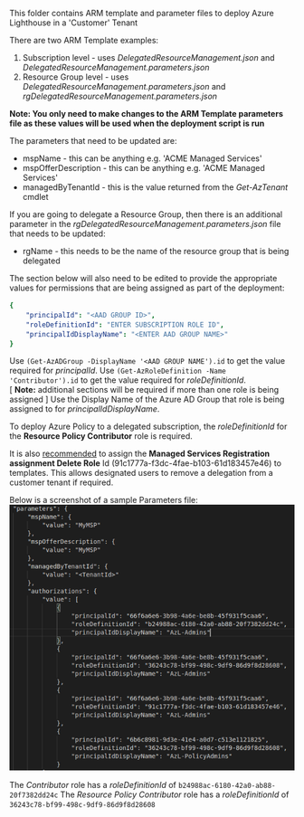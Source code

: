 This folder contains ARM template and parameter files to deploy Azure Lighthouse in a 'Customer' Tenant
  
There are two ARM Template examples:
  
1. Subscription level  - uses _DelegatedResourceManagement.json_ and _DelegatedResourceManagement.parameters.json_
2. Resource Group level - uses _DelegatedResourceManagement.parameters.json_ and _rgDelegatedResourceManagement.parameters.json_

**Note: You only need to make changes to the ARM Template parameters file as these values will be used when the deployment script is run** 
    
The parameters that need to be updated are: 

* mspName - this can be anything e.g. 'ACME Managed Services'
* mspOfferDescription - this can be anything e.g. 'ACME Managed Services'
* managedByTenantId - this is the value returned from the _Get-AzTenant_ cmdlet
  
If you are going to delegate a Resource Group, then there is an additional parameter in the _rgDelegatedResourceManagement.parameters.json_ file that needs to be updated: 
  
* rgName - this needs to be the name of the resource group that is being delegated 
  
The section below will also need to be edited to provide the appropriate values for permissions that are being assigned as part of the deployment:

```yaml  
{
    "principalId": "<AAD GROUP ID>",
    "roleDefinitionId": "ENTER SUBSCRIPTION ROLE ID",
    "principalIdDisplayName": "<ENTER AAD GROUP NAME>"
}
```
Use `(Get-AzADGroup -DisplayName '<AAD GROUP NAME').id` to get the value required for _principalId_. 
Use `(Get-AzRoleDefinition -Name 'Contributor').id` to get the value required for _roleDefinitionId_.  
  [ **Note:** additional sections will be required if more than one role is being assigned ] 
Use the Display Name of the Azure AD Group that role is being assigned to for _principalIdDisplayName_. 
  
To deploy Azure Policy to a delegated subscription, the _roleDefinitionId_ for the **Resource Policy Contributor** role is required.
  
It is also [recommended](https://docs.microsoft.com/en-us/azure/lighthouse/how-to/onboard-customer) to assign the **Managed Services Registration assignment Delete Role** Id (91c1777a-f3dc-4fae-b103-61d183457e46) to templates. This allows designated users to remove a delegation from a customer tenant if required. 
  
Below is a screenshot of a sample Parameters file: 
![ARM Template Parameters File](https://github.com/paulfcollins/public-azure/blob/master/Azure-Lighthouse/images/exampleARMtemplateParams.png) 
 
The _Contributor_ role has a _roleDefinitionId_ of `b24988ac-6180-42a0-ab88-20f7382dd24c` 
The _Resource Policy Contributor_ role has a _roleDefinitionId_ of `36243c78-bf99-498c-9df9-86d9f8d28608` 
  

  
